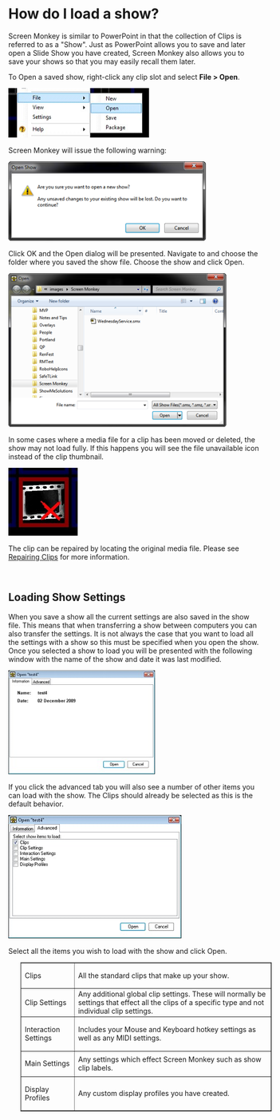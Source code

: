 <h1>How do I load a show?</h1>
<p>Screen Monkey is similar to PowerPoint in that the collection of Clips 
 is referred to as a &quot;Show&quot;. Just as PowerPoint allows you to 
 save and later open a Slide Show you have created, Screen Monkey also 
 allows you to save your shows so that you may easily recall them later.</p>
<p>To Open a saved show, right-click any clip slot and select <span style="font-weight: bold;">File 
 &gt; Open</span>.</p>
<p class="hcp2"><img alt="" src="../../images/img_196.jpg" width="282" height="99" border="0" class="hcp3"></p>
<p>Screen Monkey will issue the following warning:</p>
<p class="hcp2"><img src="../../images/OpenShowWarning.png" alt="" border="0" class="hcp4"></p>
<p>Click OK and the Open dialog will be presented. Navigate to and choose 
 the folder where you saved the show file. Choose the show and click Open.</p>
<p class="hcp2"><img src="../../images/OpenShow.png" alt="" border="0" class="hcp4"></p>
<p>In some cases where a media file for a clip has been moved or deleted, 
 the show may not load fully. If this happens you will see the file unavailable 
 icon instead of the clip thumbnail.</p>
<p class="hcp2"><img alt="" src="../../images/img_197.jpg" border="0" class="hcp3"></p>
<p>The clip can be repaired by locating the original media file. Please 
 see <a class="rvts13" href="../WorkingWithClips/RepairingClips.md">Repairing Clips</a> 
 for more information.</p>
<p>&#160;</p>
<h2>Loading Show Settings</h2>
<p><span class="rvts10">When you save a show all the current settings are 
 also saved in the show file. This means that when transferring a show 
 between computers you can also transfer the settings. It is not always 
 the case that you want to load all the settings with a show so this must 
 be specified when you open the show. Once you selected a show to load 
 you will be presented with the following window with the name of the show 
 and date it was last modified.</span></p>
<p class="hcp2"><img alt="" src="../../images/img_200.jpg" width="294" height="208" border="0" class="hcp3"></p>
<p><span class="rvts10">If you click the advanced tab you will also see 
 a number of other items you can load with the show. The Clips should already 
 be selected as this is the default behavior.</span></p>
<p class="hcp2"><img alt="" src="../../images/img_201.jpg" border="0" class="hcp3"></p>
<p>Select all the items you wish to load with the show and click Open.</p>
<table style="margin-left: 24px;" cellspacing="0" border="1">
	<col>
	<col>
	<tr>
		<td><p class="hcp5">Clips</p></td>
		<td>All the standard clips that make up your show.</td>
	</tr>
	<tr>
		<td ><p class="hcp5">Clip Settings</p></td>
		<td >Any additional global clip settings. These will normally be 
		 settings that effect all the clips of a specific type and not 
		 individual clip settings.</td>
	</tr>
	<tr>
		<td ><p class="hcp5">Interaction 
		 Settings</p></td>
		<td >Includes your Mouse and Keyboard hotkey settings as well as 
		 any MIDI settings.</td>
	</tr>
	<tr>
		<td ><p class="hcp5">Main Settings</p></td>
		<td >Any settings which effect Screen Monkey such as show clip 
		 labels.</td>
	</tr>
	<tr>
		<td ><p class="hcp5">Display 
		 Profiles</p></td>
		<td >Any custom display profiles you have created.</td>
	</tr>
</table>
